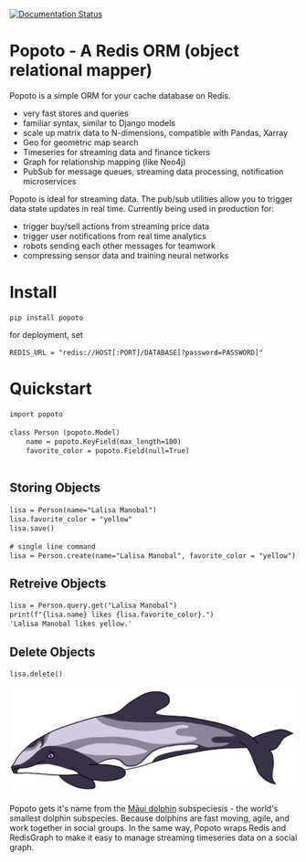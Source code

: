 [![Documentation Status](https://readthedocs.org/projects/popoto/badge/?version=latest)](https://popoto.readthedocs.io/en/latest/?badge=latest)


# Popoto - A Redis ORM (object relational mapper)

Popoto is a simple ORM for your cache database on Redis. 

 - very fast stores and queries
 - familiar syntax, similar to Django models
 - scale up matrix data to N-dimensions, compatible with Pandas, Xarray
 - Geo for geometric map search
 - Timeseries for streaming data and finance tickers
 - Graph for relationship mapping (like Neo4j)
 - PubSub for message queues, streaming data processing, notification microservices

Popoto is ideal for streaming data. The pub/sub utilities allow you to trigger data state updates in real time.
Currently being used in production for:

- trigger buy/sell actions from streaming price data
 - trigger user notifications from real time analytics
 - robots sending each other messages for teamwork
 - compressing sensor data and training neural networks

# Install

```
pip install popoto
```

for deployment, set
```
REDIS_URL = "redis://HOST[:PORT]/DATABASE[?password=PASSWORD]"
```

# Quickstart

```
import popoto

class Person (popoto.Model)
    name = popoto.KeyField(max_length=100)
    favorite_color = popoto.Field(null=True)
    
```

## Storing Objects

```
lisa = Person(name="Lalisa Manobal")
lisa.favorite_color = "yellow"
lisa.save()

# single line command
lisa = Person.create(name="Lalisa Manobal", favorite_color = "yellow")
```

## Retreive Objects

```
lisa = Person.query.get("Lalisa Manobal")
print(f"{lisa.name} likes {lisa.favorite_color}.")
'Lalisa Manobal likes yellow.'
```

## Delete Objects

```
lisa.delete()
```

![](/static/popoto.png)

Popoto gets it's name from the [Māui dolphin](https://en.wikipedia.org/wiki/M%C4%81ui_dolphin) subspeciesis - the world's smallest dolphin subspecies.
Because dolphins are fast moving, agile, and work together in social groups. In the same way, Popoto wraps Redis and RedisGraph to make it easy to manage streaming timeseries data on a social graph.
